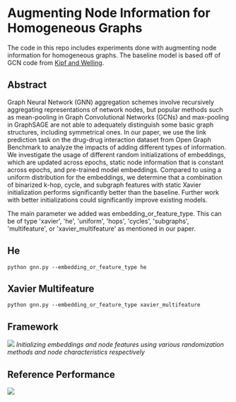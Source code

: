 # Augmenting Node Information for Homogeneous Graphs

The code in this repo includes experiments done with augmenting node information for homogeneous graphs. The baseline model is based off of GCN code from [Kipf and Welling](https://github.com/snap-stanford/ogb/tree/master/examples/linkproppred/ddi). 


## Abstract 
Graph Neural Network (GNN) aggregation schemes involve recursively aggregating representations of network nodes, but popular methods such as mean-pooling in Graph Convolutional Networks (GCNs) and max-pooling in GraphSAGE are not able to adequately distinguish some basic graph structures, including symmetrical ones. In our paper, we use the link prediction task on the drug-drug interaction dataset from Open Graph Benchmark to analyze the impacts of adding different types of information. We investigate the usage of different random initializations of embeddings, which are updated across epochs, static node information that is constant across epochs, and pre-trained model embeddings. Compared to using a uniform distribution for the embeddings, we determine that a combination of binarized k-hop, cycle, and subgraph features with static Xavier initialization performs significantly better than the baseline. Further work with better initializations could significantly improve existing models. 

The main parameter we added was embedding_or_feature_type. This can be of type 'xavier', 'he', 'uniform', 'hops', 'cycles', 'subgraphs', 'multifeature',  or 'xavier_multifeature' as mentioned in our paper. 

## He
```
python gnn.py --embedding_or_feature_type he
```

## Xavier Multifeature
```
python gnn.py --embedding_or_feature_type xavier_multifeature
```

## Framework

<img src='https://user-images.githubusercontent.com/47932450/111917049-25fd6880-8a3b-11eb-9d9b-cdeaf86b74ad.png'/>
<em>Initializing embeddings and node features using various randomization methods and node characteristics respectively</em>


## Reference Performance

<img src='https://user-images.githubusercontent.com/47932450/111916982-d454de00-8a3a-11eb-8019-dcd860ac33c9.png'/>
